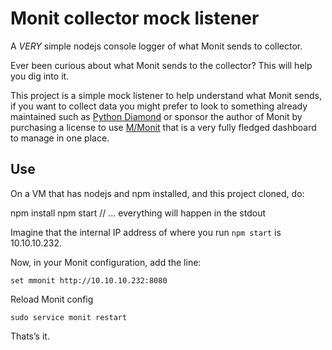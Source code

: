 # Monit collector mock listener

A *VERY* simple nodejs console logger of what Monit sends to collector.

Ever been curious about what Monit sends to the collector? This will help you dig into it.

This project is a simple mock listener to help understand what Monit sends,
if you want to collect data you might prefer to look to something already maintained such as [Python Diamond](https://github.com/python-diamond/Diamond)
or sponsor the author of Monit by purchasing a license to use [M/Monit](https://mmonit.com/shop/) that is a very fully fledged dashboard to manage in one place.

## Use

On a VM that has nodejs and npm installed, and this project cloned, do:

  npm install
  npm start
  // ... everything will happen in the stdout

Imagine that the internal IP address of where you run `npm start` is 10.10.10.232.

Now, in your Monit configuration, add the line:

    set mmonit http://10.10.10.232:8080

Reload Monit config

    sudo service monit restart

Thats’s it.
